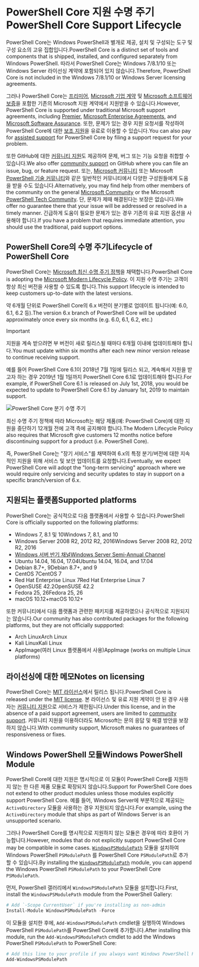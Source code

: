 # <a name="powershell-core-support-lifecycle"></a><span data-ttu-id="95eaa-101">PowerShell Core 지원 수명 주기</span><span class="sxs-lookup"><span data-stu-id="95eaa-101">PowerShell Core Support Lifecycle</span></span>

<span data-ttu-id="95eaa-102">PowerShell Core는 Windows PowerShell과 별개로 제공, 설치 및 구성되는 도구 및 구성 요소의 고유 집합입니다.</span><span class="sxs-lookup"><span data-stu-id="95eaa-102">PowerShell Core is a distinct set of tools and components that is shipped, installed, and configured separately from Windows PowerShell.</span></span>
<span data-ttu-id="95eaa-103">따라서 PowerShell Core는 Windows 7/8.1/10 또는 Windows Server 라이선싱 계약에 포함되어 있지 않습니다.</span><span class="sxs-lookup"><span data-stu-id="95eaa-103">Therefore, PowerShell Core is not included in the Windows 7/8.1/10 or Windows Server licensing agreements.</span></span>

<span data-ttu-id="95eaa-104">그러나 PowerShell Core는 [프리미어][], [Microsoft 기업 계약][enterprise-agreement] 및 [Microsoft 소프트웨어 보증][assurance]을 포함한 기존의 Microsoft 지원 계약에서 지원받을 수 있습니다.</span><span class="sxs-lookup"><span data-stu-id="95eaa-104">However, PowerShell Core is supported under traditional Microsoft support agreements, including [Premier][], [Microsoft Enterprise Agreements][enterprise-agreement], and [Microsoft Software Assurance][assurance].</span></span>
<span data-ttu-id="95eaa-105">또한, 문제가 있는 경우 지원 요청서를 작성하여 PowerShell Core에 대한 [보조 지원][]을 유료로 이용할 수 있습니다.</span><span class="sxs-lookup"><span data-stu-id="95eaa-105">You can also pay for [assisted support][] for PowerShell Core by filing a support request for your problem.</span></span>

<span data-ttu-id="95eaa-106">또한 GitHub에 대한 [커뮤니티 지원][]도 제공하여 문제, 버그 또는 기능 요청을 취합할 수 있습니다.</span><span class="sxs-lookup"><span data-stu-id="95eaa-106">We also offer [community support][] on GitHub where you can file an issue, bug, or feature request.</span></span>
<span data-ttu-id="95eaa-107">또는, [Microsoft 커뮤니티][] 또는 Microsoft [PowerShell 기술 커뮤니티][]와 같은 일반적인 커뮤니티에서 다양한 구성원들에게 도움을 받을 수도 있습니다.</span><span class="sxs-lookup"><span data-stu-id="95eaa-107">Alternatively, you may find help from other members of the community on the general [Microsoft Community][] or the Microsoft [PowerShell Tech Community][].</span></span>
<span data-ttu-id="95eaa-108">단, 문제가 제때 해결된다는 보장은 없습니다.</span><span class="sxs-lookup"><span data-stu-id="95eaa-108">We offer no guarantee there that your issue will be addressed or resolved in a timely manner.</span></span>
<span data-ttu-id="95eaa-109">긴급하게 도움이 필요한 문제가 있는 경우 기존의 유료 지원 옵션을 사용해야 합니다.</span><span class="sxs-lookup"><span data-stu-id="95eaa-109">If you have a problem that requires immediate attention, you should use the traditional, paid support options.</span></span>

## <a name="lifecycle-of-powershell-core"></a><span data-ttu-id="95eaa-110">PowerShell Core의 수명 주기</span><span class="sxs-lookup"><span data-stu-id="95eaa-110">Lifecycle of PowerShell Core</span></span>

<span data-ttu-id="95eaa-111">PowerShell Core는 [Microsoft 최신 수명 주기 정책][modern]을 채택합니다.</span><span class="sxs-lookup"><span data-stu-id="95eaa-111">PowerShell Core is adopting the [Microsoft Modern Lifecycle Policy][modern].</span></span>
<span data-ttu-id="95eaa-112">이 지원 수명 주기는 고객이 항상 최신 버전을 사용할 수 있도록 합니다.</span><span class="sxs-lookup"><span data-stu-id="95eaa-112">This support lifecycle is intended to keep customers up-to-date with the latest versions.</span></span>

<span data-ttu-id="95eaa-113">약 6개월 단위로 PowerShell Core의 6.x 버전이 분기별로 업데이트 됩니다(예: 6.0, 6.1, 6.2 등).</span><span class="sxs-lookup"><span data-stu-id="95eaa-113">The version 6.x branch of PowerShell Core will be updated approximately once every six months (e.g. 6.0, 6.1, 6.2, etc.)</span></span>

> [!IMPORTANT]
> <span data-ttu-id="95eaa-114">지원을 계속 받으려면 부 버전이 새로 릴리스될 때마다 6개월 이내에 업데이트해야 합니다.</span><span class="sxs-lookup"><span data-stu-id="95eaa-114">You must update within six months after each new minor version release to continue receiving support.</span></span>

<span data-ttu-id="95eaa-115">예를 들어 PowerShell Core 6.1이 2018년 7월 1일에 릴리스 되고, 계속해서 지원을 받고자 하는 경우 2019년 1월 1일까지 PowerShell Core 6.1로 업데이트해야 합니다.</span><span class="sxs-lookup"><span data-stu-id="95eaa-115">For example, if PowerShell Core 6.1 is released on July 1st, 2018, you would be expected to update to PowerShell Core 6.1 by January 1st, 2019 to maintain support.</span></span>

![PowerShell Core 분기 수명 주기][lifecycle-chart]

<span data-ttu-id="95eaa-117">최신 수명 주기 정책에 따라 Microsoft는 해당 제품(예: PowerShell Core)에 대한 지원을 중단하기 12개월 전에 고객 측에 공지해야 합니다.</span><span class="sxs-lookup"><span data-stu-id="95eaa-117">The Modern Lifecycle Policy also requires that Microsoft give customers 12 months notice before discontinuing support for a product (i.e. PowerShell Core).</span></span>

<span data-ttu-id="95eaa-118">즉, PowerShell Core는 "장기 서비스"를 채택하여 6.x의 특정 분기/버전에 대한 지속적인 지원을 위해 서비스 및 보안 업데이트를 요청합니다.</span><span class="sxs-lookup"><span data-stu-id="95eaa-118">Eventually, we expect PowerShell Core will adopt the "long-term servicing" approach where we would require only servicing and security updates to stay in support on a specific branch/version of 6.x.</span></span>

## <a name="supported-platforms"></a><span data-ttu-id="95eaa-119">지원되는 플랫폼</span><span class="sxs-lookup"><span data-stu-id="95eaa-119">Supported platforms</span></span>

<span data-ttu-id="95eaa-120">PowerShell Core는 공식적으로 다음 플랫폼에서 사용할 수 있습니다.</span><span class="sxs-lookup"><span data-stu-id="95eaa-120">PowerShell Core is officially supported on the following platforms:</span></span>

* <span data-ttu-id="95eaa-121">Windows 7, 8.1 및 10</span><span class="sxs-lookup"><span data-stu-id="95eaa-121">Windows 7, 8.1, and 10</span></span>
* <span data-ttu-id="95eaa-122">Windows Server 2008 R2, 2012 R2, 2016</span><span class="sxs-lookup"><span data-stu-id="95eaa-122">Windows Server 2008 R2, 2012 R2, 2016</span></span>
* <span data-ttu-id="95eaa-123">[Windows 서버 반기 채널][semi-annual]</span><span class="sxs-lookup"><span data-stu-id="95eaa-123">[Windows Server Semi-Annual Channel][semi-annual]</span></span>
* <span data-ttu-id="95eaa-124">Ubuntu 14.04, 16.04, 17.04</span><span class="sxs-lookup"><span data-stu-id="95eaa-124">Ubuntu 14.04, 16.04, and 17.04</span></span>
* <span data-ttu-id="95eaa-125">Debian 8.7+, 9</span><span class="sxs-lookup"><span data-stu-id="95eaa-125">Debian 8.7+, and 9</span></span>
* <span data-ttu-id="95eaa-126">CentOS 7</span><span class="sxs-lookup"><span data-stu-id="95eaa-126">CentOS 7</span></span>
* <span data-ttu-id="95eaa-127">Red Hat Enterprise Linux 7</span><span class="sxs-lookup"><span data-stu-id="95eaa-127">Red Hat Enterprise Linux 7</span></span>
* <span data-ttu-id="95eaa-128">OpenSUSE 42.2</span><span class="sxs-lookup"><span data-stu-id="95eaa-128">OpenSUSE 42.2</span></span>
* <span data-ttu-id="95eaa-129">Fedora 25, 26</span><span class="sxs-lookup"><span data-stu-id="95eaa-129">Fedora 25, 26</span></span>
* <span data-ttu-id="95eaa-130">macOS 10.12+</span><span class="sxs-lookup"><span data-stu-id="95eaa-130">macOS 10.12+</span></span>

<span data-ttu-id="95eaa-131">또한 커뮤니티에서 다음 플랫폼과 관련한 패키지를 제공하였으나 공식적으로 지원되지는 않습니다.</span><span class="sxs-lookup"><span data-stu-id="95eaa-131">Our community has also contributed packages for the following platforms, but they are not officially suppported:</span></span>

* <span data-ttu-id="95eaa-132">Arch Linux</span><span class="sxs-lookup"><span data-stu-id="95eaa-132">Arch Linux</span></span>
* <span data-ttu-id="95eaa-133">Kali Linux</span><span class="sxs-lookup"><span data-stu-id="95eaa-133">Kali Linux</span></span>
* <span data-ttu-id="95eaa-134">AppImage(여러 Linux 플랫폼에서 사용)</span><span class="sxs-lookup"><span data-stu-id="95eaa-134">AppImage (works on multiple Linux platforms)</span></span>

## <a name="notes-on-licensing"></a><span data-ttu-id="95eaa-135">라이선싱에 대한 메모</span><span class="sxs-lookup"><span data-stu-id="95eaa-135">Notes on licensing</span></span>

<span data-ttu-id="95eaa-136">PowerShell Core는 [MIT 라이선스][]에서 릴리스 됩니다.</span><span class="sxs-lookup"><span data-stu-id="95eaa-136">PowerShell Core is released under the [MIT license][].</span></span>
<span data-ttu-id="95eaa-137">본 라이선스 및 유료 지원 계약이 안 된 경우 사용자는 [커뮤니티 지원][]으로 서비스가 제한됩니다.</span><span class="sxs-lookup"><span data-stu-id="95eaa-137">Under this license, and in the absence of a paid support agreement, users are limited to [community support][].</span></span>
<span data-ttu-id="95eaa-138">커뮤니티 지원을 이용하더라도 Microsoft는 문의 응답 및 해결 방안을 보장하지 않습니다.</span><span class="sxs-lookup"><span data-stu-id="95eaa-138">With community support, Microsoft makes no guarantees of responsiveness or fixes.</span></span>

## <a name="windows-powershell-module"></a><span data-ttu-id="95eaa-139">Windows PowerShell 모듈</span><span class="sxs-lookup"><span data-stu-id="95eaa-139">Windows PowerShell Module</span></span>

<span data-ttu-id="95eaa-140">PowerShell Core에 대한 지원은 명시적으로 이 모듈이 PowerShell Core를 지원하지 않는 한 다른 제품 모듈로 확장되지 않습니다.</span><span class="sxs-lookup"><span data-stu-id="95eaa-140">Support for PowerShell Core does not extend to other product modules unless those modules explicitly support PowerShell Core.</span></span>
<span data-ttu-id="95eaa-141">예를 들어, Windows Server에 부분적으로 제공되는 `ActiveDirectory` 모듈을 사용하는 경우 지원되지 않습니다.</span><span class="sxs-lookup"><span data-stu-id="95eaa-141">For example, using the `ActiveDirectory` module that ships as part of Windows Server is an unsupported scenario.</span></span>

<span data-ttu-id="95eaa-142">그러나 PowerShell Core를 명시적으로 지원하지 않는 모듈은 경우에 따라 호환이 가능합니다.</span><span class="sxs-lookup"><span data-stu-id="95eaa-142">However, modules that do not explicitly support PowerShell Core may be compatible in some cases.</span></span>
<span data-ttu-id="95eaa-143">[`WindowsPSModulePath`][] 모듈을 설치하여 Windows PowerShell `PSModulePath` 를 PowerShell Core `PSModulePath`로 추가할 수 있습니다.</span><span class="sxs-lookup"><span data-stu-id="95eaa-143">By installing the [`WindowsPSModulePath`][] module, you can append the Windows PowerShell `PSModulePath` to your PowerShell Core `PSModulePath`.</span></span>

<span data-ttu-id="95eaa-144">먼저, PowerShell 갤러리에서 `WindowsPSModulePath` 모듈을 설치합니다.</span><span class="sxs-lookup"><span data-stu-id="95eaa-144">First, install the `WindowsPSModulePath` module from the PowerShell Gallery:</span></span>

```powershell
# Add `-Scope CurrentUser` if you're installing as non-admin
Install-Module WindowsPSModulePath -Force
```

<span data-ttu-id="95eaa-145">이 모듈을 설치한 후에, `Add-WindowsPSModulePath` cmdlet을 실행하여 Windows PowerShell `PSModulePath`를 PowerShell Core에 추가합니다.</span><span class="sxs-lookup"><span data-stu-id="95eaa-145">After installing this module, run the `Add-WindowsPSModulePath` cmdlet to add the Windows PowerShell `PSModulePath` to PowerShell Core:</span></span>

```powershell
# Add this line to your profile if you always want Windows PowerShell PSModulePath
Add-WindowsPSModulePath
```

[프리미어]: https://www.microsoft.com/en-us/microsoftservices/support.aspx
[Premier]: https://www.microsoft.com/en-us/microsoftservices/support.aspx
[enterprise-agreement]: https://www.microsoft.com/en-us/licensing/licensing-programs/enterprise.aspx
[assurance]: https://www.microsoft.com/en-us/licensing/licensing-programs/software-assurance-default.aspx
[커뮤니티 지원]: https://github.com/powershell/powershell/issues
[community support]: https://github.com/powershell/powershell/issues
[Microsoft 커뮤니티]: https://answers.microsoft.com/
[Microsoft Community]: https://answers.microsoft.com/
[PowerShell 기술 커뮤니티]: https://techcommunity.microsoft.com/t5/PowerShell/ct-p/WindowsPowerShell
[PowerShell Tech Community]: https://techcommunity.microsoft.com/t5/PowerShell/ct-p/WindowsPowerShell
[보조 지원]: https://support.microsoft.com/assistedsupportproducts
[assisted support]: https://support.microsoft.com/assistedsupportproducts
[modern]: https://support.microsoft.com/help/30881/modern-lifecycle-policy
[lifecycle-chart]: ./images/modern-lifecycle.png
[semi-annual]: https://docs.microsoft.com/windows-server/get-started/semi-annual-channel-overview
[MIT 라이선스]: https://github.com/PowerShell/PowerShell/blob/master/LICENSE.txt
[MIT license]: https://github.com/PowerShell/PowerShell/blob/master/LICENSE.txt
[`WindowsPSModulePath`]: https://www.powershellgallery.com/packages/WindowsPSModulePath/